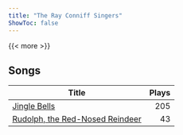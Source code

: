 ```yaml
---
title: "The Ray Conniff Singers"
ShowToc: false
---
```


{{< more >}}

## Songs
Title | Plays 
----- | -----: 
[Jingle Bells](/songs/jingle-bells) | 205
[Rudolph, the Red-Nosed Reindeer](/songs/rudolph-the-red-nosed-reindeer) | 43

